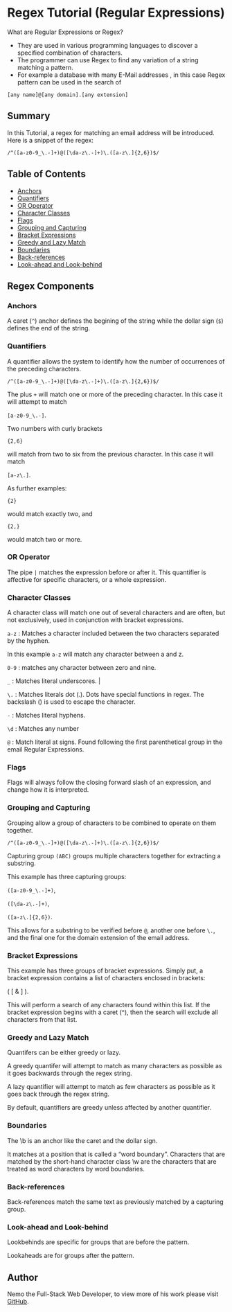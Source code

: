 # Regex Tutorial (Regular Expressions)

What are Regular Expressions or Regex?
- They are used in various programming languages to discover a specified combination of characters.
- The programmer can use Regex to find any variation of a string matching a pattern.
- For example a database with many E-Mail addresses , in this case Regex pattern can be used in the search of 

`[any name]@[any domain].[any extension]` 

## Summary

In this Tutorial, a regex for matching an email address will be introduced. Here is a snippet of the regex:

`/^([a-z0-9_\.-]+)@([\da-z\.-]+)\.([a-z\.]{2,6})$/`

## Table of Contents

- [Anchors](#anchors)
- [Quantifiers](#quantifiers)
- [OR Operator](#or-operator)
- [Character Classes](#character-classes)
- [Flags](#flags)
- [Grouping and Capturing](#grouping-and-capturing)
- [Bracket Expressions](#bracket-expressions)
- [Greedy and Lazy Match](#greedy-and-lazy-match)
- [Boundaries](#boundaries)
- [Back-references](#back-references)
- [Look-ahead and Look-behind](#look-ahead-and-look-behind)

## Regex Components

### Anchors

A caret (`^`) anchor defines the begining of the string while the dollar sign (`$`) defines the end of the string.

### Quantifiers

A quantifier allows the system to identify how the number of occurrences of the preceding characters. 

`/^([a-z0-9_\.-]+)@([\da-z\.-]+)\.([a-z\.]{2,6})$/`

The plus `+` will match one or more of the preceding character. In this case it will attempt to match 

`[a-z0-9_\.-]`.

Two numbers with curly brackets

 `{2,6}` 
 
 will match from two to six from the previous character. In this case it will match 
 
 `[a-z\.]`.
 
  As further examples:
  
   `{2}` 
   
   would match exactly two, and 
   
   `{2,}` 
   
   would match two or more.

### OR Operator

The pipe `|` matches the expression before or after it. This quantifier is affective for specific characters, or a whole expression.

### Character Classes

A character class will match one out of several characters and are often, but not exclusively, used in conjunction with bracket expressions.

`a-z` : Matches a character included between the two characters separated by the hyphen. 

In this example `a-z` will match any character between a and z.

`0-9` : matches any character between zero and nine.

`_` : Matches literal underscores. |

`\.` : Matches literals dot (.). Dots have special functions in regex. The backslash (\) is used to escape the character.

`-` : Matches literal hyphens.

`\d` : Matches any number

`@` : Match literal at signs. Found following the first parenthetical group in the email Regular Expressions.

### Flags

Flags will always follow the closing forward slash of an expression, and change how it is interpreted.

### Grouping and Capturing

Grouping allow a group of characters to be combined to operate on them together.

`/^([a-z0-9_\.-]+)@([\da-z\.-]+)\.([a-z\.]{2,6})$/`

Capturing group `(ABC)` groups multiple characters together for extracting a substring.

This example has three capturing groups: 

`([a-z0-9_\.-]+)`, 

`([\da-z\.-]+)`, 

`([a-z\.]{2,6})`. 

This allows for a substring to be verified before `@`, another one before `\.`, and the final one for the domain extension of the email address.

### Bracket Expressions

This example has three groups of bracket expressions. Simply put, a bracket expression contains a list of characters enclosed in brackets: 

 ( [ & ] ). 
 
 This will perform a search of any characters found within this list. If the bracket expression begins with a caret (^), then the search will exclude all characters from that list.

### Greedy and Lazy Match

Quantifers can be either greedy or lazy. 

A greedy quantifer will attempt to match as many characters as possible as it goes backwards through the regex string. 

A lazy quantifier will attempt to match as few characters as possible as it goes back through the regex string. 

By default, quantifiers are greedy unless affected by another quantifier.

### Boundaries

The \b is an anchor like the caret and the dollar sign.

It matches at a position that is called a “word boundary”. Characters that are matched by the short-hand character class \w are the characters that are treated as word characters by word boundaries.

### Back-references

Back-references match the same text as previously matched by a capturing group.

### Look-ahead and Look-behind

Lookbehinds are specific for groups that are before the pattern.

Lookaheads are for groups after the pattern.

## Author

Nemo the Full-Stack Web Developer, to view more of his work please visit [GitHub](https://github.com/chunngaimo).